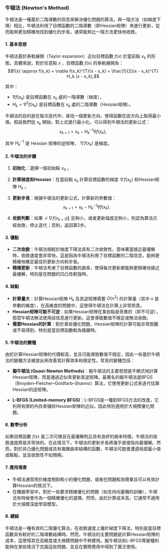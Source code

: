 ### 牛頓法 (Newton's Method)

牛頓法是一種基於二階導數的信息來解決優化問題的算法。與一階方法（如梯度下降）相比，牛頓法利用了目標函數的二階導數（即Hessian矩陣）來進行更新，從而能夠更加精確地找到優化的步長，通常能夠比一階方法更快地收斂。

#### 1. **基本思想**

牛頓法基於泰勒展開（Taylor expansion）近似目標函數  $`f(x)`$  於當前點  $`x_k`$  的形態。具體來說，對於任意點  $`x`$ ，目標函數  $`f(x)`$  的泰勒展開為：
$$f(x) \approx f(x_k) + \nabla f(x_k)^{T}(x - x_k) + \frac{1}{2}(x - x_k)^{T} H_k (x - x_k),$$

其中：
-  $`\nabla f(x_k)`$  是目標函數在  $`x_k`$  處的一階導數（梯度），
-  $`H_k = \nabla^2 f(x_k)`$  是目標函數在  $`x_k`$  處的二階導數（Hessian矩陣）。

牛頓法的目的是在每次迭代中，尋找一個更新方向，使得函數在該方向上取得最小值。假設我們從  $`x_k`$  開始，對上式進行最小化，可以得到牛頓法的更新公式：
$$x_{k+1} = x_k - H_k^{-1} \nabla f(x_k),$$

其中  $`H_k^{-1}`$  是 Hessian 矩陣的逆矩陣， $`\nabla f(x_k)`$  是梯度。

#### 2. **牛頓法的步驟**

1. **初始化**：選擇一個初始點  $`x_0`$ 。
2. **計算梯度和Hessian**：在當前點  $`x_k`$  計算目標函數的梯度  $`\nabla f(x_k)`$  和Hessian矩陣  $`H_k`$ 。
3. **更新步長**：根據牛頓法的更新公式，計算新的參數值：
   $$x_{k+1} = x_k - H_k^{-1} \nabla f(x_k).$$

4. **收斂判斷**：如果  $`\| \nabla f(x_{k+1}) \|`$  足夠小，或者更新幅度足夠小，則認為算法已經收斂，停止迭代；否則，返回第2步。

#### 3. **優點**

- **二次收斂**：牛頓法相較於梯度下降法具有二次收斂性，意味著當接近最優解時，收斂速度會非常快。這是因為牛頓法利用了目標函數的二階信息，能夠更精確地確定最佳的更新方向和步長。
- **精確更新**：牛頓法考慮了目標函數的曲率，使得每次更新都能夠更精確地接近最優解，特別是在問題的凹凸性較強時。

#### 4. **缺點**

- **計算量大**：計算Hessian矩陣  $`H_k`$  及其逆矩陣需要  $`O(n^2)`$  的計算量（其中  $`n`$  是參數的維度），在高維度的問題中，這使得牛頓法在計算上非常昂貴。
- **Hessian矩陣可能不可逆**：如果Hessian矩陣在某些點是奇異的（即不可逆），那麼牛頓法無法使用該信息進行更新。這會導致數值不穩定或無法收斂。
- **需要Hessian的計算**：對於某些優化問題，Hessian矩陣的計算可能非常困難或不易得到，特別是當目標函數較為複雜時。

#### 5. **牛頓法的變種**

由於計算Hessian矩陣的代價較高，並且可能導致數值不穩定，因此一些基於牛頓法的變種方法被提出來改善其計算效率和穩定性。常見的變種包括：

- **擬牛頓法 (Quasi-Newton Methods)**：擬牛頓法的主要思想是不顯式地計算Hessian矩陣，而是通過近似來更新其逆矩陣。最著名的擬牛頓法是BFGS（Broyden–Fletcher–Goldfarb–Shanno）算法，它使用更新公式來迭代估算Hessian的逆矩陣。
  
- **L-BFGS (Limited-memory BFGS)**：L-BFGS是一種對BFGS方法的改進，它利用有限的內存來儲存Hessian矩陣的近似，因此特別適用於大規模優化問題。

#### 6. **數學分析**

如果目標函數  $`f(x)`$  是二次可微且在最優解附近具有良好的曲率特徵，牛頓法的收斂速度將是非常快的。在此情況下，牛頓法的更新步長將幾乎直接指向最優解。然而，對於非凸優化問題或具有複雜曲率結構的函數，牛頓法可能會遭遇局部最小值或鞍點，並且收斂性不如預期。

#### 7. **應用場景**

- 牛頓法通常用於維度相對較小的優化問題，或者在問題較為簡單且可以有效計算Hessian的情況下。
- 在機器學習中，對於一些要求精確優化的問題（如支持向量機的訓練），牛頓法有時候會作為一個精確優化的選擇。然而，由於計算成本高，它通常不適用於大規模深度學習模型。

#### 8. **總結**

牛頓法是一種有效的二階優化算法，在收斂速度上優於梯度下降法，特別是當目標函數具有較好的二階導數結構時。然而，牛頓法的主要問題是計算Hessian矩陣的成本，這使得其在高維度或大規模問題中不夠實用。擬牛頓法和L-BFGS等變種則能夠在某些情況下克服這些問題，並且在實際應用中得到了廣泛使用。